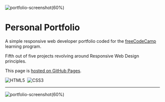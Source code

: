 ![portfolio-screenshot(60%)](https://user-images.githubusercontent.com/78434326/119967237-6c77c200-bfac-11eb-9440-50631f7c69da.jpg)
# Personal Portfolio

A simple responsive web developer portfolio coded for the [freeCodeCamp](https://www.freecodecamp.org) learning program.

Fifth out of five projects revolving around Responsive Web Design principles.

This page is [hosted on GitHub Pages]().

![HTML5](https://img.shields.io/badge/HTML5-red.svg?&logo=html5&logoColor=white)&nbsp;
![CSS3](https://img.shields.io/badge/CSS3-blue.svg?&logo=css3&logoColor=white)&nbsp;

---

![portfolio-screenshot(60%)](https://user-images.githubusercontent.com/78434326/119967278-78638400-bfac-11eb-8308-90f5efcf5ba0.jpg)
